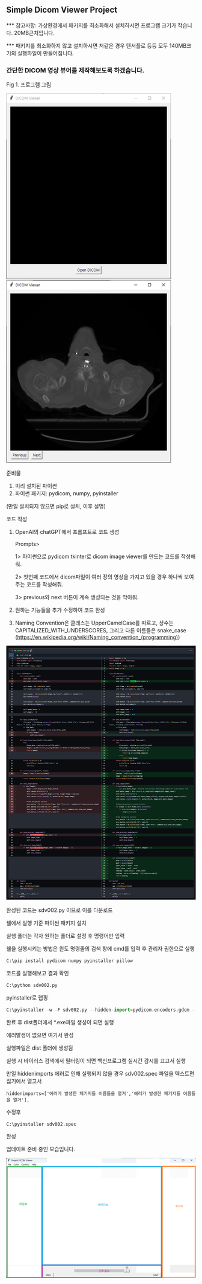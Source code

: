 ## Simple Dicom Viewer Project

*** 참고사항: 가상환경에서 패키지를 최소화해서 설치하시면 프로그램 크기가 작습니다. 20MB근처입니다.

***          패키지를 최소화하지 않고 설치하시면 저같은 경우 텐서플로 등등 모두 140MB크기의 실행파일이 만들어집니다.

### 간단한 DICOM 영상 뷰어를 제작해보도록 하겠습니다.

Fig 1. 프로그램 그림

<img src="./fig1.png"/>
<img src="./fig2.png"/>

준비물
1. 미리 설치된 파이썬
2. 파이썬 패키지: pydicom, numpy, pyinstaller
   
  (만일 설치되지 않으면 pip로 설치, 이후 설명)

코드 작성
1. OpenAI의 chatGPT에서 프롬프트로 코드 생성
   
   Prompts>
   
   1> 파이썬으로 pydicom tkinter로 dicom image viewer를 만드는 코드를 작성해줘.
   
   2> 첫번째 코드에서 dicom파일이 여러 장의 영상을 가지고 있을 경우 하나씩 보여주는 코드를 작성해줘.
   
   3> previous와 next 버튼이 계속 생성되는 것을 막아줘.
   
3. 원하는 기능들을 추가 수정하여 코드 완성

4. Naming Convention은 클래스는 UpperCamelCase를 따르고, 상수는 CAPITALIZED_WITH_UNDERSCORES, 그리고 다른 이름들은 snake_case (https://en.wikipedia.org/wiki/Naming_convention_(programming))

<img src="./renwal.png"/>

완성된 코드는 sdv002.py 이므로 이를 다운로드

쉘에서 실행 기준
파이썬 패키지 설치

실행 폴더는 각자 원하는 폴더로 설정 후 명령어만 입력

쉘을 실행시키는 방법은 윈도 명령줄의 검색 창에 cmd를 입력 후 관리자 권한으로 실행

```python
C:\pip install pydicom numpy pyinstaller pillow
```

코드를 실행해보고 결과 확인
```python
C:\python sdv002.py
```

pyinstaller로 랩핑
```python
C:\pyinstaller -w -F sdv002.py --hidden-import=pydicom.encoders.gdcm --hidden-import=pydicom.encoders.pylibjpeg
```

완료 후 dist폴더에서 *.exe파일 생성이 되면 실행

에러발생이 없으면 여기서 완성

실행파일은 dist 폴더에 생성됨

실행 시 바이러스 검색에서 필터링이 되면 백신프로그램 실시간 감시를 끄고서 실행


만일 hiddenimports 에러로 인해 실행되지 않을 경우
sdv002.spec 파일을 텍스트편집기에서 열고서
```
hiddenimports=['에러가 발생한 패기지들 이름들을 열거','에러가 발생한 패기지들 이름들을 열거'],
```
수정후
```python
C:\pyinstaller sdv002.spec
```

완성

업데이트 준비 중인 모습입니다.

<img src="./image/updateview.png"/>
